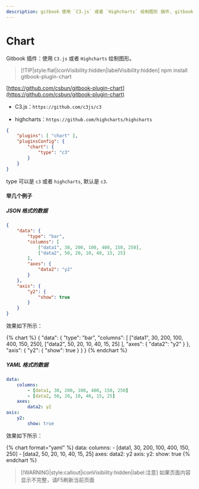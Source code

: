 ```yaml
---
description: gitbook 使用 `C3.js` 或者 `Highcharts` 绘制图形 插件, gitbook-plugin-chart 使用教程
---
```

# Chart

Gitbook 插件：使用 `C3.js` 或者 `Highcharts` 绘制图形。

> [!TIP|style:flat|iconVisibility:hidden|labelVisibility:hidden]
> npm install gitbook-plugin-chart

[https://github.com/csbun/gitbook-plugin-chart](https://github.com/csbun/gitbook-plugin-chart)
 
- C3.js：`https://github.com/c3js/c3`

- highcharts：`https://github.com/highcharts/highcharts`

```json
{
    "plugins": [ "chart" ],
    "pluginsConfig": {
        "chart": {
            "type": "c3"
        }
    }
}
```
type 可以是 `c3` 或者 `highcharts`, 默认是 `c3`.

#### 举几个例子

##### JSON 格式的数据

```json
{
    "data": {
        "type": "bar",
        "columns": [
            ["data1", 30, 200, 100, 400, 150, 250],
            ["data2", 50, 20, 10, 40, 15, 25]
        ],
        "axes": {
            "data2": "y2"
        }
    },
    "axis": {
        "y2": {
            "show": true
        }
    }
}
```

效果如下所示：

{% chart %}
{
    "data": {
        "type": "bar",
        "columns": [
            ["data1", 30, 200, 100, 400, 150, 250],
            ["data2", 50, 20, 10, 40, 15, 25]
        ],
        "axes": {
            "data2": "y2"
        }
    },
    "axis": {
        "y2": {
            "show": true
        }
    }
}
{% endchart %}

##### YAML 格式的数据

```yaml
data:
    columns:
        - [data1, 30, 200, 100, 400, 150, 250]
        - [data2, 50, 20, 10, 40, 15, 25]
    axes:
        data2: y2
axis:
    y2:
        show: true
```

效果如下所示：

{% chart format="yaml" %}
data:
    columns:
        - [data1, 30, 200, 100, 400, 150, 250]
        - [data2, 50, 20, 10, 40, 15, 25]
    axes:
        data2: y2
axis:
    y2:
        show: true
{% endchart %}



> [!WARNING|style:callout|iconVisibility:hidden|label:注意]
> 如果页面内容显示不完整，请F5刷新当前页面